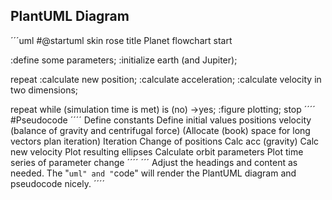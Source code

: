 ## PlantUML Diagram
´´´uml
#@startuml
skin rose
title Planet flowchart
start

:define some parameters;
:initialize earth (and Jupiter);

repeat
  :calculate new position;
  :calculate acceleration;
  :calculate velocity in two dimensions;

repeat while (simulation time is met) is (no)
->yes;
:figure plotting;
stop
´´´´
#Pseudocode
´´´´
Define constants
Define initial values
	positions
	velocity (balance of gravity and centrifugal force)
(Allocate (book) space for long vectors	plan iteration)
Iteration
	Change of positions
	Calc acc (gravity)
	Calc new velocity
Plot resulting ellipses
Calculate orbit parameters
Plot time series of parameter change
´´´´
´´´
Adjust the headings and content as needed. The "```uml" and "```code" will render the PlantUML diagram and pseudocode nicely.
´´´´
